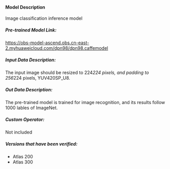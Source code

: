 #### Model Description

Image classification inference model

##### Pre-trained Model Link:

https://obs-model-ascend.obs.cn-east-2.myhuaweicloud.com/dpn98/dpn98.caffemodel

##### Input Data Description:

The input image should be resized to 224*224 pixels, and padding to 256*224 pixels, YUV420SP_U8.

##### Out Data Description:

The pre-trained model is trained for image recognition, and its results follow 1000 lables of ImageNet.

##### Custom Operator:

Not included

##### Versions that have been verified: 

- Atlas 200
- Atlas 300
